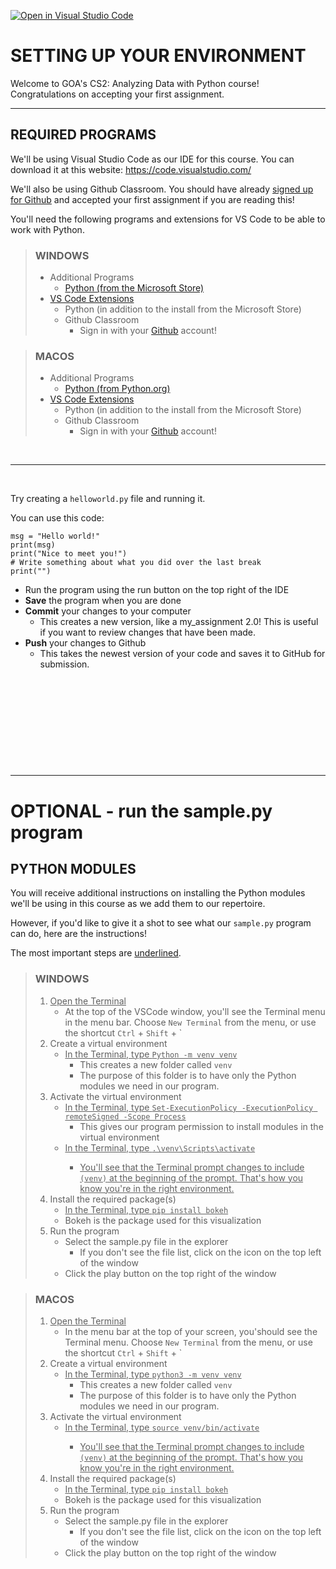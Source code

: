 [![Open in Visual Studio Code](https://classroom.github.com/assets/open-in-vscode-2e0aaae1b6195c2367325f4f02e2d04e9abb55f0b24a779b69b11b9e10269abc.svg)](https://classroom.github.com/online_ide?assignment_repo_id=19786438&assignment_repo_type=AssignmentRepo)
# SETTING UP YOUR ENVIRONMENT

Welcome to GOA's CS2: Analyzing Data with Python course!
Congratulations on accepting your first assignment.

---

## REQUIRED PROGRAMS

We'll be using Visual Studio Code as our IDE for this course. You can download it at this website:
https://code.visualstudio.com/

We'll also be using Github Classroom. You should have already [signed up for Github](https://github.com/)
and accepted your first assignment if you are reading this!

You'll need the following programs and extensions for VS Code to be able to work with Python.



> ### WINDOWS
> * Additional Programs
>     * [Python (from the Microsoft Store)](https://www.microsoft.com/en-us/p/python-310/9pjpw5ldxlz5)
> * [VS Code Extensions](https://code.visualstudio.com/docs/introvideos/extend)
>     * Python (in addition to the install from the Microsoft Store)
>     * Github Classroom
>         * Sign in with your [Github](https://github.com/) account!


> ### MACOS
> * Additional Programs
>     * [Python (from Python.org)](https://www.python.org)
> * [VS Code Extensions](https://code.visualstudio.com/docs/introvideos/extend)
>     * Python (in addition to the install from the Microsoft Store)
>     * Github Classroom
>         * Sign in with your [Github](https://github.com/) account!

&nbsp; 

---

&nbsp;

Try creating a `helloworld.py` file and running it.

You can use this code:
```
msg = "Hello world!"
print(msg)
print("Nice to meet you!")
# Write something about what you did over the last break
print("")
```

* Run the program using the run button on the top right of the IDE
* **Save** the program when you are done
* **Commit** your changes to your computer
    * This creates a new version, like a my_assignment 2.0! This is useful if you want to review changes that have been made.
* **Push** your changes to Github
    * This takes the newest version of your code and saves it to GitHub for submission.

&nbsp;

&nbsp;

&nbsp;

&nbsp;

&nbsp;

---

# OPTIONAL - run the sample.py program

## PYTHON MODULES

You will receive additional instructions on installing the Python modules we'll be using in this course
as we add them to our repertoire.

However, if you'd like to give it a shot to see what our `sample.py` program can do, here are the instructions! 

The most important steps are <ins>underlined</ins>.


> ### WINDOWS
> 1. <ins>Open the Terminal</ins>
>     * At the top of the VSCode window, you'll see the Terminal menu in the menu bar. 
Choose `New Terminal` from the menu, or use the shortcut `Ctrl` + `Shift` + \`
> 2. Create a virtual environment
>     * <ins>In the Terminal, type `Python -m venv venv`</ins>
>         * This creates a new folder called `venv`
>         * The purpose of this folder is to have only the Python modules we need in our program.
> 3. Activate the virtual environment
>     * <ins>In the Terminal, type `Set-ExecutionPolicy -ExecutionPolicy remoteSigned -Scope Process`</ins>
>         * This gives our program permission to install modules in the virtual environment
>     * <ins>In the Terminal, type `.\venv\Scripts\activate`
>         * You'll see that the Terminal prompt changes to include `(venv)` at the beginning of the prompt. That's how you know you're in the right environment.
> 4. Install the required package(s)
>     * <ins>In the Terminal, type `pip install bokeh`</ins>
>     * Bokeh is the package used for this visualization
> 5. Run the program
>     * Select the sample.py file in the explorer
>         * If you don't see the file list, click on the icon on the top left of the window
>     * Click the play button on the top right of the window


> ### MACOS
> 1. <ins>Open the Terminal</ins>
>     * In the menu bar at the top of your screen, you'should see the Terminal menu. Choose `New Terminal` from the menu, or use the shortcut `Ctrl` + `Shift` + \`
> 2. Create a virtual environment
>     * <ins>In the Terminal, type `python3 -m venv venv`</ins>
>         * This creates a new folder called `venv`
>         * The purpose of this folder is to have only the Python modules we need in our program.
> 3. Activate the virtual environment
>     * <ins>In the Terminal, type `source venv/bin/activate`
>         * You'll see that the Terminal prompt changes to include `(venv)` at the beginning of the prompt. That's how you know you're in the right environment.
> 4. Install the required package(s)
>     * <ins>In the Terminal, type `pip install bokeh`</ins>
>     * Bokeh is the package used for this visualization
> 5. Run the program
>     * Select the sample.py file in the explorer
>         * If you don't see the file list, click on the icon on the top left of the window
>     * Click the play button on the top right of the window
